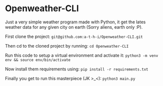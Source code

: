 # Openweather-CLI
Just a very simple weather program made with Python, it get the lates weather data for any given city on earth (Sorry aliens, earth only :P).

First clone the project: `git@github.com:a-t-h-i/Openweather-CLI.git`

Then cd to the cloned project by running: `cd Openweather-CLI`

Run this code to setup a virtual environment and activate it: `python3 -m venv env && source env/bin/activate`

Now install them requirements using: `pip install -r requirements.txt`

Finally you get to run this masterpiece (JK  >_<): `python3 main.py`
